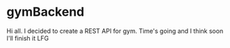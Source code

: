# gymBackend

Hi all. I decided to create a REST API for gym. Time's going and I think soon  I'll finish it
LFG